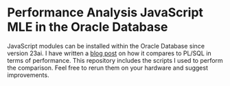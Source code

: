 # Performance Analysis JavaScript MLE in the Oracle Database

JavaScript modules can be installed within the Oracle Database since version 23ai. I have written a [blog post](https://seedandpublish.com/posts/javascript-mle-performance/) on how it compares to PL/SQL in terms of performance. This repository includes the scripts I used to perform the comparison. Feel free to rerun them on your hardware and suggest improvements.